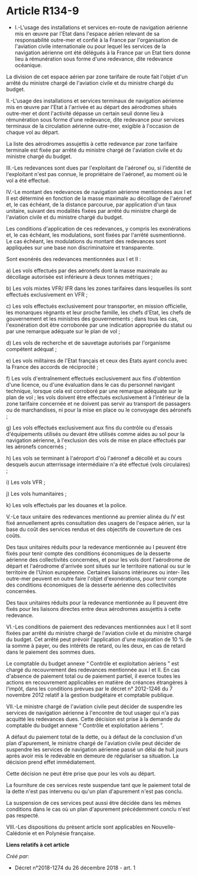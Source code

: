 # Article R134-9

- I.-L'usage des installations et services en-route de navigation aérienne mis en œuvre par l'Etat dans l'espace aérien
relevant de sa responsabilité outre-mer et confié à la France par l'organisation de l'aviation civile internationale ou pour
lequel les services de la navigation aérienne ont été délégués à la France par un Etat tiers donne lieu à rémunération sous
forme d'une redevance, dite redevance océanique.

La division de cet espace aérien par zone tarifaire de route fait l'objet d'un arrêté du ministre chargé de l'aviation civile
et du ministre chargé du budget.

II.-L'usage des installations et services terminaux de navigation aérienne mis en œuvre par l'Etat à l'arrivée et au départ
des aérodromes situés outre-mer et dont l'activité dépasse un certain seuil donne lieu à rémunération sous forme d'une
redevance, dite redevance pour services terminaux de la circulation aérienne outre-mer, exigible à l'occasion de chaque vol
au départ.

La liste des aérodromes assujettis à cette redevance par zone tarifaire terminale est fixée par arrêté du ministre chargé de
l'aviation civile et du ministre chargé du budget.

III.-Les redevances sont dues par l'exploitant de l'aéronef ou, si l'identité de l'exploitant n'est pas connue, le
propriétaire de l'aéronef, au moment où le vol a été effectué.

IV.-Le montant des redevances de navigation aérienne mentionnées aux I et II est déterminé en fonction de la masse maximale
au décollage de l'aéronef et, le cas échéant, de la distance parcourue, par application d'un taux unitaire, suivant des
modalités fixées par arrêté du ministre chargé de l'aviation civile et du ministre chargé du budget.

Les conditions d'application de ces redevances, y compris les exonérations et, le cas échéant, les modulations, sont fixées
par l'arrêté susmentionné. Le cas échéant, les modulations du montant des redevances sont appliquées sur une base non
discriminatoire et transparente.

Sont exonérés des redevances mentionnées aux I et II :

a) Les vols effectués par des aéronefs dont la masse maximale au décollage autorisée est inférieure à deux tonnes métriques ;

b) Les vols mixtes VFR/ IFR dans les zones tarifaires dans lesquelles ils sont effectués exclusivement en VFR ;

c) Les vols effectués exclusivement pour transporter, en mission officielle, les monarques régnants et leur proche famille,
les chefs d'Etat, les chefs de gouvernement et les ministres des gouvernements ; dans tous les cas, l'exonération doit être
corroborée par une indication appropriée du statut ou par une remarque adéquate sur le plan de vol ;

d) Les vols de recherche et de sauvetage autorisés par l'organisme compétent adéquat ;

e) Les vols militaires de l'Etat français et ceux des Etats ayant conclu avec la France des accords de réciprocité ;

f) Les vols d'entraînement effectués exclusivement aux fins d'obtention d'une licence, ou d'une évaluation dans le cas du
personnel navigant technique, lorsque cela est corroboré par une remarque adéquate sur le plan de vol ; les vols doivent être
effectués exclusivement à l'intérieur de la zone tarifaire concernée et ne doivent pas servir au transport de passagers ou de
marchandises, ni pour la mise en place ou le convoyage des aéronefs ;

g) Les vols effectués exclusivement aux fins du contrôle ou d'essais d'équipements utilisés ou devant être utilisés comme
aides au sol pour la navigation aérienne, à l'exclusion des vols de mise en place effectués par les aéronefs concernés ;

h) Les vols se terminant à l'aéroport d'où l'aéronef a décollé et au cours desquels aucun atterrissage intermédiaire n'a été
effectué (vols circulaires) ;

i) Les vols VFR ;

j) Les vols humanitaires ;

k) Les vols effectués par les douanes et la police.

V.-Le taux unitaire des redevances mentionné au premier alinéa du IV est fixé annuellement après consultation des usagers de
l'espace aérien, sur la base du coût des services rendus et des objectifs de couverture de ces coûts.

Des taux unitaires réduits pour la redevance mentionnée au I peuvent être fixés pour tenir compte des conditions économiques
de la desserte aérienne des collectivités concernées, et pour les vols dont l'aérodrome de départ et l'aérodrome d'arrivée
sont situés sur le territoire national ou sur le territoire de l'Union européenne. Certaines liaisons intérieures ou inter-
îles outre-mer peuvent en outre faire l'objet d'exonérations, pour tenir compte des conditions économiques de la desserte
aérienne des collectivités concernées.

Des taux unitaires réduits pour la redevance mentionnée au II peuvent être fixés pour les liaisons directes entre deux
aérodromes assujettis à cette redevance.

VI.-Les conditions de paiement des redevances mentionnées aux I et II sont fixées par arrêté du ministre chargé de l'aviation
civile et du ministre chargé du budget. Cet arrêté peut prévoir l'application d'une majoration de 10 % de la somme à payer,
ou des intérêts de retard, ou les deux, en cas de retard dans le paiement des sommes dues.

Le comptable du budget annexe “ Contrôle et exploitation aériens ” est chargé du recouvrement des redevances mentionnée aux I
et II. En cas d'absence de paiement total ou de paiement partiel, il exerce toutes les actions en recouvrement applicables en
matière de créances étrangères à l'impôt, dans les conditions prévues par le décret n° 2012-1246 du 7 novembre 2012 relatif à
la gestion budgétaire et comptable publique.

VII.-Le ministre chargé de l'aviation civile peut décider de suspendre les services de navigation aérienne à l'encontre de
tout usager qui n'a pas acquitté les redevances dues. Cette décision est prise à la demande du comptable du budget annexe “
Contrôle et exploitation aériens ”.

A défaut du paiement total de la dette, ou à défaut de la conclusion d'un plan d'apurement, le ministre chargé de l'aviation
civile peut décider de suspendre les services de navigation aérienne passé un délai de huit jours après avoir mis le
redevable en demeure de régulariser sa situation. La décision prend effet immédiatement.

Cette décision ne peut être prise que pour les vols au départ.

La fourniture de ces services reste suspendue tant que le paiement total de la dette n'est pas intervenu ou qu'un plan
d'apurement n'est pas conclu.

La suspension de ces services peut aussi être décidée dans les mêmes conditions dans le cas où un plan d'apurement
précédemment conclu n'est pas respecté.

VIII.-Les dispositions du présent article sont applicables en Nouvelle-Calédonie et en Polynésie française.

**Liens relatifs à cet article**

_Créé par_:

  - Décret n°2018-1274 du 26 décembre 2018 - art. 1
